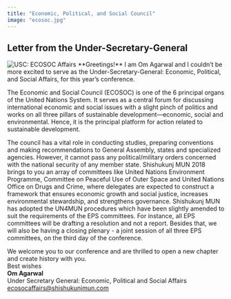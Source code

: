 ```yaml
---
title: "Economic, Political, and Social Council"
image: "ecosoc.jpg"
---
```

## Letter from the Under-Secretary-General

<img class="headshot" src="/assets/images/people/oa.png" alt="USC: ECOSOC Affairs"> 
**Greetings!**  
I am Om Agarwal and I couldn’t be more excited to serve as the Under-Secretary-General: Economic, Political, and Social Affairs, for this year’s conference.

The Economic and Social Council (ECOSOC) is one of the 6 principal organs of the United Nations System. It serves as a central forum for discussing international economic and social issues with a slight pinch of politics and works on all three pillars of sustainable development—economic, social and environmental. Hence, it is the principal platform for action related to sustainable development.

The council has a vital role in conducting studies, preparing conventions and making recommendations to General Assembly, states and specialized agencies. However, it cannot pass any political/military orders concerned with the national security of any member state.
Shishukunj MUN 2018 brings to you an array of committees like United Nations Environment Programme, Committee on Peaceful Use of Outer Space and United Nations Office on Drugs and Crime, where delegates are expected to construct a framework that ensures economic growth and social justice, increases environmental stewardship, and strengthens governance.
Shishukunj MUN has adopted the UN4MUN procedures which have been slightly amended to suit the requirements of the EPS committees. For instance, all EPS committees will be drafting a resolution and not a report. Besides that, we will also be having a closing plenary - a joint session of all three EPS committees, on the third day of the conference.

We welcome you to our conference and are thrilled to open a new chapter and create history with you.  
Best wishes  
**Om Agarwal**  
Under Secretary General: Economic, Political and Social Affairs  
[ecosocaffairs@shishukunjmun.com](mailto:ecosocaffairs@shishukunjmun.com)  
